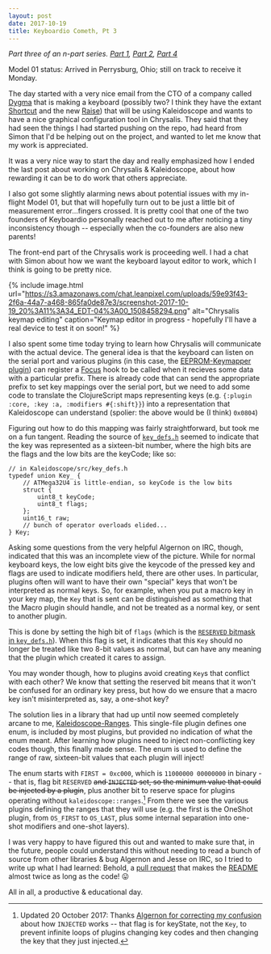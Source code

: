 ```yaml
---
layout: post
date: 2017-10-19
title: Keyboardio Cometh, Pt 3
---
```


*Part three of an n-part series. [Part 1](/2017/10/16/keyboardio_pt1.html), [Part 2](/2017/10/18/keyboardio_pt2.html), [Part 4](/2017/10/22/keyboardio_pt4.html)*

Model 01 status:
Arrived in Perrysburg, Ohio; still on track to receive it Monday.

The day started with a very nice email from the CTO of a company called [Dygma][] that is making a keyboard (possibly two? I think they have the extant [Shortcut][] and the new [Raise][]) that will be using Kaleidoscope and wants to have a nice graphical configuration tool in Chrysalis.
They said that they had seen the things I had started pushing on the repo, had heard from Simon that I'd be helping out on the project, and wanted to let me know that my work is appreciated.

It was a very nice way to start the day and really emphasized how I ended the last post about working on Chrysalis & Kaleidoscope, about how rewarding it can be to do work that others appreciate.

I also got some slightly alarming news about potential issues with my in-flight Model 01, but that will hopefully turn out to be just a little bit of measurement error...fingers crossed.
It is pretty cool that one of the two founders of Keyboardio personally reached out to me after noticing a tiny inconsistency though -- especially when the co-founders are also new parents!

The front-end part of the Chrysalis work is proceeding well.
I had a chat with Simon about how we want the keyboard layout editor to work, which I think is going to be pretty nice.

{% include image.html url="https://s3.amazonaws.com/chat.leanpixel.com/uploads/59e93f43-2f6a-44a7-a468-865fa0de87e3/screenshot-2017-10-19_20%3A11%3A34_EDT-04%3A00_1508458294.png" alt="Chrysalis keymap editing" caption="Keymap editor in progress - hopefully I'll have a real device to test it on soon!" %}

I also spent some time today trying to learn how Chrysalis will communicate with the actual device.
The general idea is that the keyboard can listen on the serial port and various plugins (in this case, the [EEPROM-Keymapper plugin][keymapper]) can register a [Focus][] hook to be called when it recieves some data with a particular prefix.
There is already code that can send the appropriate prefix to set key mappings over the serial port, but we need to add some code to translate the ClojureScript maps representing keys (e.g. `{:plugin :core, :key :a, :modifiers #{:shift}}`) into a representation that Kaleidoscope can understand (spolier: the above would be (I think) `0x0804`)

Figuring out how to do this mapping was fairly straightforward, but took me on a fun tangent.
Reading the source of [`key_defs.h`][key_defs] seemed to indicate that the key was represented as a sixteen-bit number, where the high bits are the flags and the low bits are the keyCode; like so:

    // in Kaleidoscope/src/key_defs.h
    typedef union Key_ {
        // ATMega32U4 is little-endian, so keyCode is the low bits
        struct {
            uint8_t keyCode;
            uint8_t flags;
        };
        uint16_t raw;
        // bunch of operator overloads elided...
    } Key;

Asking some questions from the very helpful Algernon on IRC, though, indicated that this was an incomplete view of the picture.
While for normal keyboard keys, the low eight bits give the keycode of the pressed key and flags are used to indicate modifiers held, there are other uses.
In particular, plugins often will want to have their own "special" keys that won't be interpreted as normal keys.
So, for example, when you put a macro key in your key map, the `Key` that is sent can be distinguished as something that the Macro plugin should handle, and not be treated as a normal key, or sent to another plugin.

This is done by setting the high bit of `flags` (which is the [`RESERVED` bitmask in `key_defs.h`][keydef_bitmasks]).
When this flag is set, it indicates that this `Key` should no longer be treated like two 8-bit values as normal, but can have any meaning that the plugin which created it cares to assign.

You may wonder though, how to plugins avoid creating `Key`s that conflict with each other?
We know that setting the reserved bit means that it won't be confused for an ordinary key press, but how do we ensure that a macro key isn't misinterpreted as, say, a one-shot key?

The solution lies in a library that had up until now seemed completely arcane to me, [Kaleidoscope-Ranges][].
This single-file plugin defines one enum, is included by most plugins, but provided no indication of what the enum meant.
After learning how plugins need to inject non-conflicting key codes though, this finally made sense.
The enum is used to define the range of raw, sixteen-bit values that each plugin will inject!

The enum starts with `FIRST = 0xc000`, which is `11000000 00000000` in binary -- that is, flag bit `RESERVED` <strike>and `INJECTED` set, so the minimum value that could be injected by a plugin</strike>, plus another bit to reserve space for plugins operating without `kaleidoscope::ranges`.[^correction]
From there we see the various plugins defining the ranges that they will use (e.g. the first is the OneShot plugin, from `OS_FIRST` to `OS_LAST`, plus some internal separation into one-shot modifiers and one-shot layers).

I was very happy to have figured this out and wanted to make sure that, in the future, people could understand this without needing to read a bunch of source from other libraries & bug Algernon and Jesse on IRC, so I tried to write up what I had learned:
Behold, a [pull request][ranges_pr] that makes the [README][] almost twice as long as the code! 😛

All in all, a productive & educational day.

  [Dygma]: http://www.dygma.com/
  [Shortcut]: http://shortcut.gg
  [Raise]: http://www.dygma.com/dygma-raise/

  [keymapper]: https://github.com/keyboardio/Kaleidoscope-EEPROM-Keymap
  [Focus]: https://github.com/keyboardio/Kaleidoscope-Focus
  [key_defs]: https://github.com/keyboardio/Kaleidoscope/blob/8741c68f7b378a8c3efb152b2a828ca0f4a30836/src/key_defs.h#L20
  [keydef_bitmasks]: https://github.com/keyboardio/Kaleidoscope/blob/8741c68f7b378a8c3efb152b2a828ca0f4a30836/src/key_defs.h#L76

  [Kaleidoscope-Ranges]: https://github.com/keyboardio/Kaleidoscope-Ranges/blob/master/src/Kaleidoscope-Ranges.h
  [ranges_pr]: https://github.com/keyboardio/Kaleidoscope-Ranges/pull/2
  [README]: https://github.com/keyboardio/Kaleidoscope-Ranges

  [^correction]: Updated 20 October 2017: Thanks [Algernon for correcting my confusion](https://trunk.mad-scientist.club/@algernon/98860220164360732) about how `INJECTED` works -- that flag is for keyState, not the `Key`, to prevent infinite loops of plugins changing key codes and then changing the key that they just injected.
